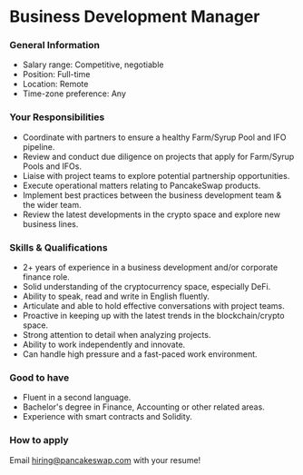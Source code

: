 # Business Development Manager

### General Information

* Salary range: Competitive, negotiable
* Position: Full-time
* Location: Remote
* Time-zone preference: Any

### Your Responsibilities

* Coordinate with partners to ensure a healthy Farm/Syrup Pool and IFO pipeline.
* Review and conduct due diligence on projects that apply for Farm/Syrup Pools and IFOs.
* Liaise with project teams to explore potential partnership opportunities.
* Execute operational matters relating to PancakeSwap products.
* Implement best practices between the business development team & the wider team.
* Review the latest developments in the crypto space and explore new business lines.

### Skills & Qualifications

* 2+ years of experience in a business development and/or corporate finance role.
* Solid understanding of the cryptocurrency space, especially DeFi.
* Ability to speak, read and write in English fluently.
* Articulate and able to hold effective conversations with project teams.
* Proactive in keeping up with the latest trends in the blockchain/crypto space.
* Strong attention to detail when analyzing projects.
* Ability to work independently and innovate.
* Can handle high pressure and a fast-paced work environment.

### Good to have

* Fluent in a second language.
* Bachelor's degree in Finance, Accounting or other related areas.
* Experience with smart contracts and Solidity.

### How to apply

Email hiring@pancakeswap.com with your resume!

